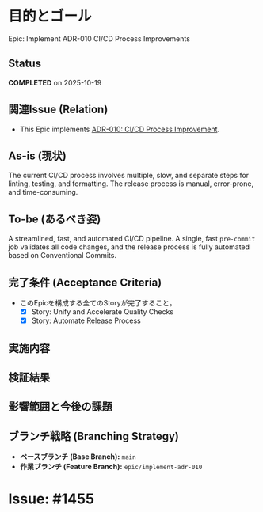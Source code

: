 # 目的とゴール
Epic: Implement ADR-010 CI/CD Process Improvements

## Status
**COMPLETED** on 2025-10-19

## 関連Issue (Relation)
- This Epic implements [ADR-010: CI/CD Process Improvement](../../docs/adr/010-ci-cd-process-improvement.md).

## As-is (現状)
The current CI/CD process involves multiple, slow, and separate steps for linting, testing, and formatting. The release process is manual, error-prone, and time-consuming.

## To-be (あるべき姿)
A streamlined, fast, and automated CI/CD pipeline. A single, fast `pre-commit` job validates all code changes, and the release process is fully automated based on Conventional Commits.

## 完了条件 (Acceptance Criteria)
- このEpicを構成する全てのStoryが完了すること。
  - [x] Story: Unify and Accelerate Quality Checks
  - [x] Story: Automate Release Process

## 実施内容

## 検証結果

## 影響範囲と今後の課題

## ブランチ戦略 (Branching Strategy)
- **ベースブランチ (Base Branch):** `main`
- **作業ブランチ (Feature Branch):** `epic/implement-adr-010`

# Issue: #1455
